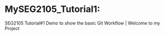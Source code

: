 # MySEG2105_Tutorial1:
SEG2105 Tutorial#1 Demo to show the basic Git Workflow |
Welcome to my Project
